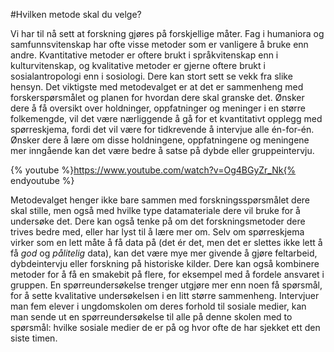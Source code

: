 #Hvilken metode skal du velge?

Vi har til nå sett at forskning gjøres på forskjellige måter. Fag i humaniora og samfunnsvitenskap har ofte visse metoder som er vanligere å bruke enn andre. Kvantitative metoder er oftere brukt i språkvitenskap enn i kulturvitenskap, og kvalitative metoder er gjerne oftere brukt i sosialantropologi enn i sosiologi. Dere kan stort sett se vekk fra slike hensyn. <span class="pullquote">Det viktigste med metodevalget er at det er sammenheng med forskerspørsmålet og planen for hvordan dere skal granske det.</span> Ønsker dere å få oversikt over holdninger, oppfatninger og meninger i en større folkemengde, vil det være nærliggende å gå for et kvantitativt opplegg med spørreskjema, fordi det vil være for tidkrevende å intervjue alle én-for-én. Ønsker dere å lære om disse holdningene, oppfatningene og meningene mer inngående kan det være bedre å satse på dybde eller gruppeintervju.

{% youtube %}https://www.youtube.com/watch?v=Og4BGyZr_Nk{% endyoutube %}

Metodevalget henger ikke bare sammen med forskningsspørsmålet dere skal stille, men også med hvilke type datamateriale dere vil bruke for å undersøke det. Dere kan også tenke på om det forskningsmetoder dere trives bedre med, eller har lyst til å lære mer om. Selv om spørreskjema virker som en lett måte å få data på (det ér det, men det er slettes ikke lett å få <i>god </i>og <i>pålitelig</i> data), kan det være mye mer givende å gjøre feltarbeid, dybdeintervju eller forskning på historiske kilder. Dere kan også kombinere metoder for å få en smakebit på flere, for eksempel med å fordele ansvaret i gruppen. En spørreundersøkelse trenger utgjøre mer enn noen få spørsmål, for å sette kvalitative undersøkelsen i en litt større sammenheng. Intervjuer man fem elever i ungdomskolen om deres forhold til sosiale medier, kan man sende ut en spørreundersøkelse til alle på denne skolen med to spørsmål: hvilke sosiale medier de er på og hvor ofte de har sjekket ett den siste timen.
